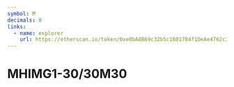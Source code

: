 ```yaml
---
symbol: M
decimals: 0
links:
  - name: explorer
    url: https://etherscan.io/token/0xe0bA8B69c32b5c1601784f1DeAe4762c26E59d0F
---
```


# MHIMG1-30/30M30
